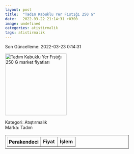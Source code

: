 ```yaml
---
layout: post
title:  "Tadım Kabuklu Yer Fıstığı 250 G"
date:   2022-03-22 21:14:31 +0300
image: undefined
categories: atistirmalik
tags: atistirmalik
---
```


Son Güncelleme: 2022-03-23 0:14:31

<img src="undefined" width="200" alt="Tadım Kabuklu Yer Fıstığı 250 G market fiyatları" />

Kategori: Atıştırmalık
<br />
Marka: Tadım

<table border="1" style="padding: 5px;width:80%;">
  <tr>
    <td style="padding: 5px;"><strong>Perakendeci</strong></td>
    <td><strong>Fiyat</strong></td>
    <td><strong>İşlem</strong></td>
  </tr>
  
</table>
